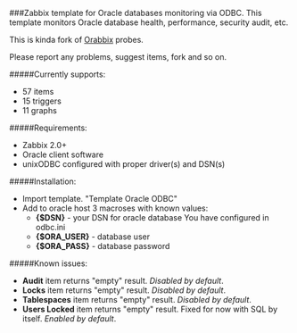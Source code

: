 ###Zabbix template for Oracle databases monitoring via ODBC.
This template monitors Oracle database health, performance, security audit, etc.

This is kinda fork of [Orabbix](http://www.smartmarmot.com/product/orabbix/) probes.

Please report any problems, suggest items, fork and so on.

#####Currently supports:
* 57 items
* 15 triggers
* 11 graphs

#####Requirements:
* Zabbix 2.0+
* Oracle client software
* unixODBC configured with proper driver(s) and DSN(s)

#####Installation:
* Import template. "Template Oracle ODBC"
* Add to oracle host 3 macroses with known values:
  - **{$DSN}** - your DSN for oracle database You have configured in odbc.ini
  - **{$ORA_USER}** - database user
  - **{$ORA_PASS}** - database password

#####Known issues:
* **Audit** item returns "empty" result. *Disabled by default*.
* **Locks** item returns "empty" result. *Disabled by default*.
* **Tablespaces** item returns "empty" result. *Disabled by default*.
* **Users Locked** item returns "empty" result. Fixed for now with SQL by itself. *Enabled by default*.
